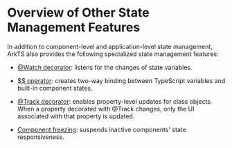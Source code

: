 # Overview of Other State Management Features


In addition to component-level and application-level state management, ArkTS also provides the following specialized state management features:

- [\@Watch decorator](arkts-watch.md): listens for the changes of state variables.

- [$$ operator](arkts-two-way-sync.md): creates two-way binding between TypeScript variables and built-in component states.

- [\@Track decorator](arkts-track.md): enables property-level updates for class objects. When a property decorated with \@Track changes, only the UI associated with that property is updated.

- [Component freezing](arkts-custom-components-freeze.md): suspends inactive components' state responsiveness.
